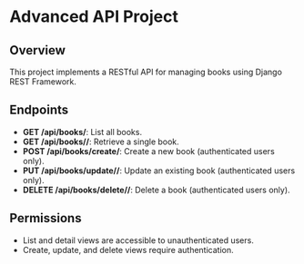# Advanced API Project

## Overview
This project implements a RESTful API for managing books using Django REST Framework.

## Endpoints
- **GET /api/books/**: List all books.
- **GET /api/books/<id>/**: Retrieve a single book.
- **POST /api/books/create/**: Create a new book (authenticated users only).
- **PUT /api/books/update/<id>/**: Update an existing book (authenticated users only).
- **DELETE /api/books/delete/<id>/**: Delete a book (authenticated users only).

## Permissions
- List and detail views are accessible to unauthenticated users.
- Create, update, and delete views require authentication.